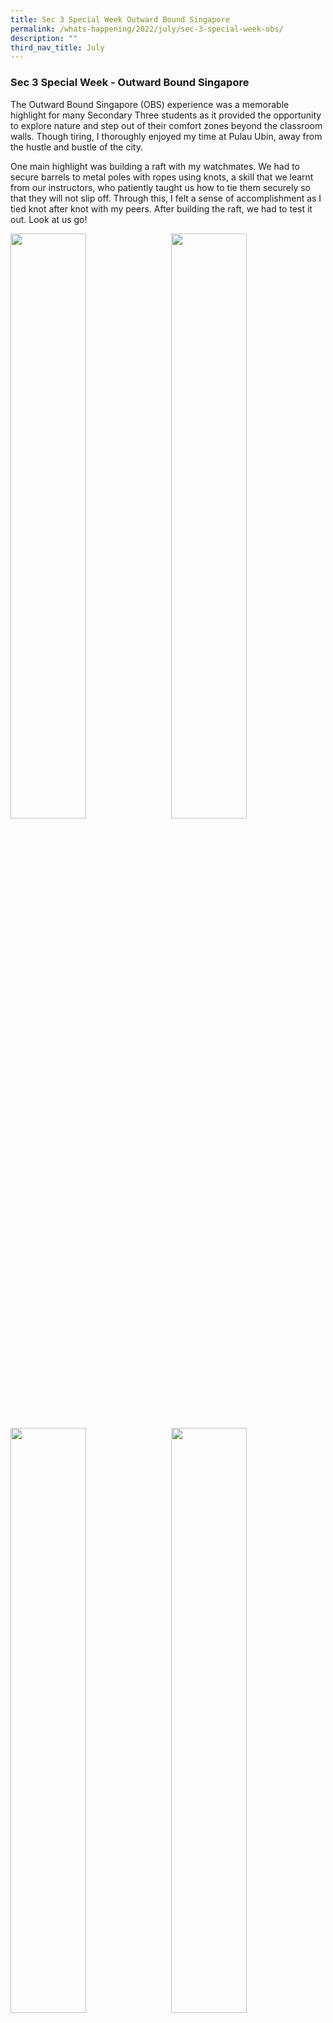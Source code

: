 ```yaml
---
title: Sec 3 Special Week Outward Bound Singapore
permalink: /whats-happening/2022/july/sec-3-special-week-obs/
description: ""
third_nav_title: July
---
```

### **Sec 3 Special Week - Outward Bound Singapore**
The Outward Bound Singapore (OBS) experience was a memorable highlight for many Secondary Three students as it provided the opportunity to explore nature and step out of their comfort zones beyond the classroom walls. Though tiring, I thoroughly enjoyed my time at Pulau Ubin, away from the hustle and bustle of the city.  
  
One main highlight was building a raft with my watchmates. We had to secure barrels to metal poles with ropes using knots, a skill that we learnt from our instructors, who patiently taught us how to tie them securely so that they will not slip off. Through this, I felt a sense of accomplishment as I tied knot after knot with my peers. After building the raft, we had to test it out. Look at us go!

<img src="/images/2022obs1.jpg" style="width:49%" align=left>
<img src="/images/2022obs2.jpg" style="width:49%" align=right>

<br clear="left">

<img src="/images/2022obs3.jpg" style="width:49%" align=left>
<img src="/images/2022obs4.jpg" style="width:49%" align=right>

<br clear="left">

Another main highlight was outdoor cooking. Using old school materials such as mess tins and solid fuel, we heated up canned food as side dishes for the rice we cooked, to fill our empty stomachs. Over dinner, I had the opportunity to talk and bond with my watchmates.

<img src="/images/2022obs5.jpg" style="width:49%" align=left>
<img src="/images/2022obs6.jpg" style="width:49%" align=right>

<br clear="left">

Our instructors were very experienced in this field and gave us moral and emotional support whenever we felt tired or homesick. They initiated bonding activities to make us closer as a watch. It was because of them that my OBS experience was unforgettable!  
  
All in all, the OBS Challenge Programme had allowed us to learn more about ourselves and the importance of teamwork, as we worked together as a team to overcome challenges. The programme also allowed us to gain valuable life skills and an appreciation for the environment, and what we can do to care for it.